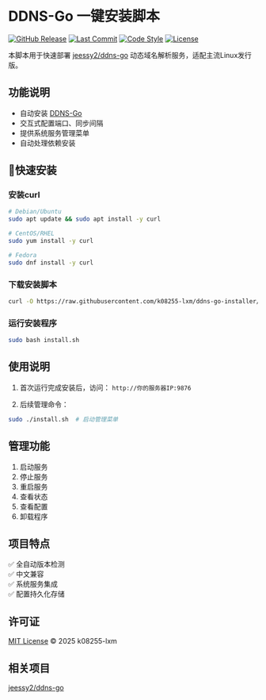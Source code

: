 # DDNS-Go 一键安装脚本

[![GitHub Release](https://img.shields.io/github/v/release/k08255-lxm/ddns-go-installer)](https://github.com/k08255-lxm/ddns-go-installer/releases)
[![Last Commit](https://img.shields.io/github/last-commit/k08255-lxm/ddns-go-installer)](https://github.com/k08255-lxm/ddns-go-installer/commits/main)
[![Code Style](https://img.shields.io/badge/code%20style-shellscript-yellowgreen)](https://www.shellcheck.net)
[![License](https://img.shields.io/github/license/k08255-lxm/ddns-go-installer)](https://github.com/k08255-lxm/ddns-go-installer/blob/main/LICENSE)


本脚本用于快速部署 [jeessy2/ddns-go](https://github.com/jeessy2/ddns-go) 动态域名解析服务，适配主流Linux发行版。

## 功能说明

- 自动安装 [DDNS-Go](https://github.com/jeessy2/ddns-go)
- 交互式配置端口、同步间隔
- 提供系统服务管理菜单
- 自动处理依赖安装

## 🚀快速安装

### 安装curl
```bash
# Debian/Ubuntu
sudo apt update && sudo apt install -y curl

# CentOS/RHEL
sudo yum install -y curl

# Fedora
sudo dnf install -y curl
```


### 下载安装脚本
```bash
curl -O https://raw.githubusercontent.com/k08255-lxm/ddns-go-installer/main/install.sh
```

### 运行安装程序
```bash
sudo bash install.sh
```

## 使用说明

1. 首次运行完成安装后，访问：
   `http://你的服务器IP:9876`

2. 后续管理命令：
```bash
sudo ./install.sh  # 启动管理菜单
```

## 管理功能

1. 启动服务
2. 停止服务
3. 重启服务
4. 查看状态
5. 查看配置
6. 卸载程序


## 项目特点

✅ 全自动版本检测  
✅ 中文兼容  
✅ 系统服务集成  
✅ 配置持久化存储

## 许可证

[MIT License](LICENSE) © 2025 k08255-lxm

## 相关项目

[jeessy2/ddns-go](https://github.com/jeessy2/ddns-go) 

